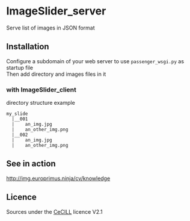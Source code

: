 # ImageSlider_server
Serve list of images in JSON format

## Installation
Configure a subdomain of your web server to use ```passenger_wsgi.py``` as startup file  
Then add directory and images files in it

### with ImageSlider_client
directory structure example
```
my_slide
  |__001
  |    an_img.jpg
  |    an_other_img.png
  |__002
  |    an_img.jpg
  |    an_other_img.png
```

## See in action
http://img.europrimus.ninja/cv/knowledge

## Licence
Sources under the [CeCILL](http://www.cecill.info/index.fr.html) licence V2.1
